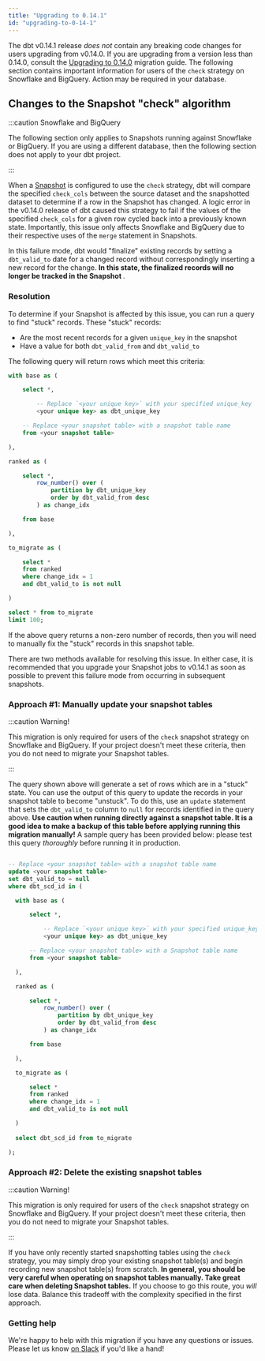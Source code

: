 ```yaml
---
title: "Upgrading to 0.14.1"
id: "upgrading-to-0-14-1"
---
```


The dbt v0.14.1 release _does not_ contain any breaking code changes for users upgrading from v0.14.0. If you are upgrading from a version less than 0.14.0, consult the [Upgrading to 0.14.0](upgrading-to-0-14-0) migration guide. The following section contains important information for users of the `check` strategy on Snowflake and BigQuery. Action may be required in your database.

## Changes to the Snapshot "check" algorithm

:::caution Snowflake and BigQuery

The following section only applies to Snapshots running against Snowflake or BigQuery. If you are using a different database, then the following section does not apply to your dbt project.

:::

When a [Snapshot](snapshots) is configured to use the `check` strategy, dbt will compare the specified `check_cols` between the source dataset and the snapshotted dataset to determine if a row in the Snapshot has changed. A logic error in the v0.14.0 release of dbt caused this strategy to fail if the values of the specified `check_cols` for a given row cycled back into a previously known state. Importantly, this issue only affects Snowflake and BigQuery due to their respective uses of the `merge` statement in Snapshots.

In this failure mode, dbt would "finalize" existing records by setting a `dbt_valid_to` date for a changed record without correspondingly inserting a new record for the change. **In this state, the finalized records will no longer be tracked in the Snapshot <Term id="table" />**.

### Resolution

To determine if your Snapshot <Term id="table" /> is affected by this issue, you can run a query to find "stuck" records. These "stuck" records:
 - Are the most recent records for a given `unique_key` in the snapshot
 - Have a value for both `dbt_valid_from` and `dbt_valid_to`

The following query will return rows which meet this criteria:

<File name='snapshot_check_cols_migrate.sql'>

```sql
with base as (

    select *,

        -- Replace `<your unique key>` with your specified unique_key 
        <your unique key> as dbt_unique_key

    -- Replace <your snapshot table> with a snapshot table name
    from <your snapshot table>

),

ranked as (

    select *,
        row_number() over (
            partition by dbt_unique_key
            order by dbt_valid_from desc
        ) as change_idx

    from base

),

to_migrate as (

    select *
    from ranked
    where change_idx = 1
    and dbt_valid_to is not null

)

select * from to_migrate
limit 100;
```

</File>

If the above query returns a non-zero number of records, then you will need to manually fix the "stuck" records in this snapshot table.

There are two methods available for resolving this issue. In either case, it is recommended that you upgrade your Snapshot jobs to v0.14.1 as soon as possible to prevent this failure mode from occurring in subsequent snapshots.

### Approach #1: Manually update your snapshot tables

:::caution Warning!

This migration is only required for users of the `check` snapshot strategy on Snowflake and BigQuery. If your project doesn't meet these criteria, then you do not need to migrate your Snapshot tables.

:::

The query shown above will generate a set of rows which are in a "stuck" state. You can use the output of this query to update the records in your snapshot table to become "unstuck". To do this, use an `update` statement that sets the `dbt_valid_to` column to `null` for records identified in the query above. **Use caution when running <Term id="dml" /> directly against a snapshot table. It is a good idea to make a backup of this table before applying running this migration manually!** A sample query has been provided below: please test this query _thoroughly_ before running it in production.

<File name='fix_snapshot_stuck_records.sql'>

```sql

-- Replace <your snapshot table> with a snapshot table name
update <your snapshot table>
set dbt_valid_to = null
where dbt_scd_id in (

  with base as (

      select *,

          -- Replace `<your unique key>` with your specified unique_key 
          <your unique key> as dbt_unique_key

      -- Replace <your snapshot table> with a Snapshot table name
      from <your snapshot table>

  ),

  ranked as (

      select *,
          row_number() over (
              partition by dbt_unique_key
              order by dbt_valid_from desc
          ) as change_idx

      from base

  ),

  to_migrate as (

      select *
      from ranked
      where change_idx = 1
      and dbt_valid_to is not null

  )
 
  select dbt_scd_id from to_migrate

);
```

</File>

### Approach #2: Delete the existing snapshot tables

:::caution Warning!

This migration is only required for users of the `check` snapshot strategy on Snowflake and BigQuery. If your project doesn't meet these criteria, then you do not need to migrate your Snapshot tables.

:::

If you have only recently started snapshotting tables using the `check` strategy, you may simply drop your existing snapshot table(s) and begin recording new snapshot table(s) from scratch. **In general, you should be very careful when operating on snapshot tables manually. Take great care when deleting Snapshot tables.** If you choose to go this route, you _will_ lose data. Balance this tradeoff with the complexity specified in the first approach.

### Getting help

We're happy to help with this migration if you have any questions or issues. Please let us know [on Slack](https://community.getdbt.com) if you'd like a hand!
